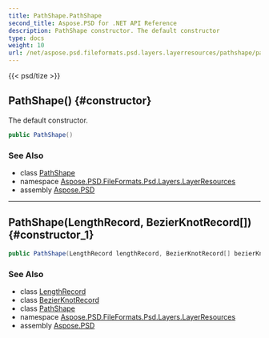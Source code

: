 ```yaml
---
title: PathShape.PathShape
second_title: Aspose.PSD for .NET API Reference
description: PathShape constructor. The default constructor
type: docs
weight: 10
url: /net/aspose.psd.fileformats.psd.layers.layerresources/pathshape/pathshape/
---
```

{{< psd/tize >}}
## PathShape() {#constructor}

The default constructor.

```csharp
public PathShape()
```

### See Also

* class [PathShape](../)
* namespace [Aspose.PSD.FileFormats.Psd.Layers.LayerResources](../../pathshape/)
* assembly [Aspose.PSD](../../../)

---

## PathShape(LengthRecord, BezierKnotRecord[]) {#constructor_1}

```csharp
public PathShape(LengthRecord lengthRecord, BezierKnotRecord[] bezierKnotRecords)
```

### See Also

* class [LengthRecord](../../../aspose.psd.fileformats.core.vectorpaths/lengthrecord/)
* class [BezierKnotRecord](../../../aspose.psd.fileformats.core.vectorpaths/bezierknotrecord/)
* class [PathShape](../)
* namespace [Aspose.PSD.FileFormats.Psd.Layers.LayerResources](../../pathshape/)
* assembly [Aspose.PSD](../../../)


